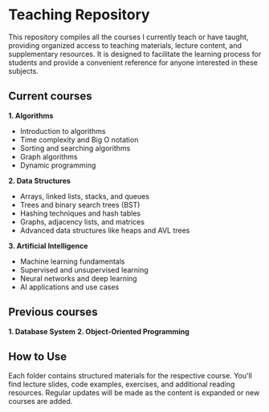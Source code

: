 # Teaching Repository

This repository compiles all the courses I currently teach or have taught, providing organized access to teaching materials, lecture content, and supplementary resources. It is designed to facilitate the learning process for students and provide a convenient reference for anyone interested in these subjects.

## Current courses

**1. Algorithms**
- Introduction to algorithms
- Time complexity and Big O notation
- Sorting and searching algorithms
- Graph algorithms
- Dynamic programming

**2. Data Structures**
- Arrays, linked lists, stacks, and queues
- Trees and binary search trees (BST)
- Hashing techniques and hash tables
- Graphs, adjacency lists, and matrices
- Advanced data structures like heaps and AVL trees

**3. Artificial Intelligence**
- Machine learning fundamentals
- Supervised and unsupervised learning
- Neural networks and deep learning
- AI applications and use cases

## Previous courses
**1. Database System**
**2. Object-Oriented Programming**

## How to Use
Each folder contains structured materials for the respective course.
You'll find lecture slides, code examples, exercises, and additional reading resources.
Regular updates will be made as the content is expanded or new courses are added.
